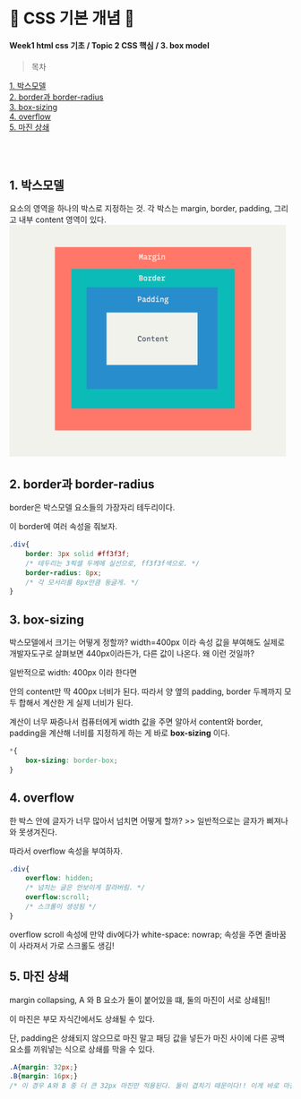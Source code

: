 # 🍩 CSS 기본 개념 🍩
#### Week1 html css 기초 / Topic 2 CSS 핵심 / 3. box model

>목차 
>>
[1. 박스모델](#1-박스모델)<br>
[2. border과 border-radius](#2-border과-border-radius)<br>
[3. box-sizing](#3-box-sizing)<br>
[4. overflow](#4-overflow)<br>
[5. 마진 상쇄](#5-마진-상쇄)<br>

<br><br>


## 1. 박스모델
요소의 영역을 하나의 박스로 지정하는 것. 각 박스는 margin, border, padding, 그리고 내부 content 영역이 있다. 
![Alt text](image-1.png)


## 2. border과 border-radius
border은 박스모델 요소들의 가장자리 테두리이다.

이 border에 여러 속성을 줘보자.
```css
.div{
    border: 3px solid #ff3f3f;
    /* 테두리는 3픽셀 두께에 실선으로, ff3f3f색으로. */
    border-radius: 8px;
    /* 각 모서리를 8px만큼 둥글게. */
}
```



## 3. box-sizing
박스모델에서 크기는 어떻게 정할까? width=400px 이라 속성 값을 부여해도 실제로 개발자도구로 살펴보면 440px이라든가, 다른 값이 나온다. 왜 이런 것일까?

일반적으로 width: 400px 이라 한다면

안의 content만 딱 400px 너비가 된다. 따라서 양 옆의 padding, border 두께까지 모두 합해서 계산한 게 실제 너비가 된다.

계산이 너무 짜증나서 컴퓨터에게 width 값을 주면 알아서 content와 border, padding을 계산해 너비를 지정하게 하는 게 바로 **box-sizing** 이다. 
```css
*{
    box-sizing: border-box;
}
```

## 4. overflow
한 박스 안에 글자가 너무 많아서 넘치면 어떻게 할까? >> 일반적으로는 글자가 삐져나와 못생겨진다.

따라서 overflow 속성을 부여하자.
```css
.div{
    overflow: hidden;
    /* 넘치는 글은 안보이게 잘라버림. */
    overflow:scroll;
    /* 스크롤이 생성됨 */
}
```
overflow scroll 속성에  만약 div에다가 white-space: nowrap; 속성을 주면 줄바꿈이 사라져서 가로 스크롤도 생김! 


## 5. 마진 상쇄

margin collapsing, A 와 B 요소가 둘이 붙어있을 떄, 둘의 마진이 서로 상쇄됨!!

이 마진은 부모 자식간에서도 상쇄될 수 있다.

단, padding은 상쇄되지 않으므로 마진 말고 패딩 값을 넣든가 마진 사이에 다른 공백 요소를 끼워넣는 식으로 상쇄를 막을 수 있다. 
```css
.A{margin: 32px;}
.B{margin: 16px;}
/* 이 경우 A와 B 중 더 큰 32px 마진만 적용된다. 둘이 겹치기 때문이다!! 이게 바로 마진 상쇄 */
```